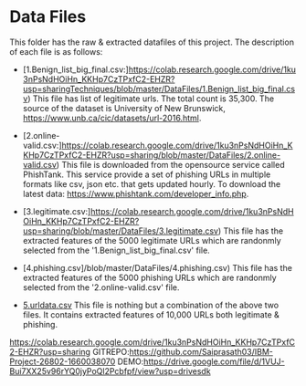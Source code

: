 # Data Files

This folder has the raw & extracted datafiles of this project. The description of each file is as follows:

* [1.Benign_list_big_final.csv:]https://colab.research.google.com/drive/1ku3nPsNdHOiHn_KKHp7CzTPxfC2-EHZR?usp=sharingTechniques/blob/master/DataFiles/1.Benign_list_big_final.csv) This file has list of legitimate urls. The total count is 35,300. The source of the dataset is University of New Brunswick, https://www.unb.ca/cic/datasets/url-2016.html. 

* [2.online-valid.csv:]https://colab.research.google.com/drive/1ku3nPsNdHOiHn_KKHp7CzTPxfC2-EHZR?usp=sharing/blob/master/DataFiles/2.online-valid.csv) This file is downloaded from the opensource service called PhishTank. This service provide a set of phishing URLs in multiple formats like csv, json etc. that gets updated hourly. To download the latest data: https://www.phishtank.com/developer_info.php.

* [3.legitimate.csv:]https://colab.research.google.com/drive/1ku3nPsNdHOiHn_KKHp7CzTPxfC2-EHZR?usp=sharing/blob/master/DataFiles/3.legitimate.csv) This file has the extracted features of the 5000 legitimate URLs which are randonmly selected from the '1.Benign_list_big_final.csv' file.

* [4.phishing.csv]/blob/master/DataFiles/4.phishing.csv) This file has the extracted features of the 5000 phishing URLs which are randonmly selected from the '2.online-valid.csv' file.

* [5.urldata.csv](https://github.com/shreyagopal/Phishing-Website-Detection-by-Machine-Learning-Techniques/blob/master/DataFiles/5.urldata.csv) This file is nothing but a combination of the above two files. It contains extracted features of 10,000 URLs both legitimate & phishing.

https://colab.research.google.com/drive/1ku3nPsNdHOiHn_KKHp7CzTPxfC2-EHZR?usp=sharing
GITREPO:https://github.com/Saiprasath03/IBM-Project-26802-1660038070
DEMO:https://drive.google.com/file/d/1VUJ-Bui7XX25v96rYQ0jyPoQl2Pcbfpf/view?usp=drivesdk
